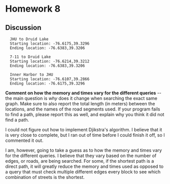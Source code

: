 # Homework 8

## Discussion 

```
  JHU to Druid Lake
  Starting location: -76.6175,39.3296
  Ending location: -76.6383,39.3206

  7-11 to Druid Lake
  Starting location: -76.6214,39.3212
  Ending location: -76.6383,39.3206

  Inner Harbor to JHU
  Starting location: -76.6107,39.2866
  Ending location: -76.6175,39.3296

```

**Comment on how the memory and times vary
for the different queries** -- the main question is *why* does it change
when searching the exact same graph.  Make sure to also report the
total length (in meters) between the locations, and the names of the
road segments used. If your program fails to find a path, please
report this as well, and explain why you think it did not find a path.

I could not figure out how to implement Djikstra's algorithm. I believe that it is very close to
complete, but I ran out of time before I could finish it off, so I commented it out.

I am, however, going to take a guess as to how the memory and times vary for the different 
queries. I believe that they vary based on the number of edges, or roads, are being searched. 
For some, if the shortest path is a direct path, it will greatly reduce the memory and times used
as opposed to a query that must check multiple different edges every block to see which combination
of streets is the shortest.